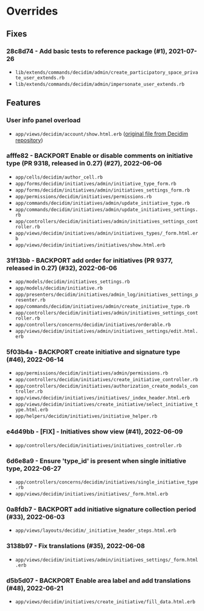 # Overrides
## Fixes

### 28c8d74 - Add basic tests to reference package (#1), 2021-07-26
* `lib/extends/commands/decidim/admin/create_participatory_space_private_user_extends.rb`
* `lib/extends/commands/decidim/admin/impersonate_user_extends.rb`

## Features
### User info panel overload
* `app/views/decidim/account/show.html.erb`
([original file from Decidim repository](https://github.com/decidim/decidim/blob/release/0.23-stable/decidim-core/app/views/decidim/account/show.html.erb))

### afffe82 - BACKPORT Enable or disable comments on initiative type (PR 9318, released in 0.27) (#27), 2022-06-06
* `app/cells/decidim/author_cell.rb`
* `app/forms/decidim/initiatives/admin/initiative_type_form.rb`
* `app/forms/decidim/initiatives/admin/initiatives_settings_form.rb`
* `app/permissions/decidim/initiatives/permissions.rb`
* `app/commands/decidim/initiatives/admin/update_initiative_type.rb`
* `app/commands/decidim/initiatives/admin/update_initiatives_settings.rb`
* `app/controllers/decidim/initiatives/admin/initiatives_settings_controller.rb`
* `app/views/decidim/initiatives/admin/initiatives_types/_form.html.erb`
* `app/views/decidim/initiatives/initiatives/show.html.erb`

### 31f13bb - BACKPORT add order for initiatives (PR 9377, released in 0.27) (#32), 2022-06-06
* `app/models/decidim/initiatives_settings.rb`
* `app/models/decidim/initiative.rb`
* `app/presenters/decidim/initiatives/admin_log/initiatives_settings_presenter.rb`
* `app/commands/decidim/initiatives/admin/create_initiative_type.rb`
* `app/controllers/decidim/initiatives/admin/initiatives_settings_controller.rb`
* `app/controllers/concerns/decidim/initiatives/orderable.rb`
* `app/views/decidim/initiatives/admin/initiatives_settings/edit.html.erb`

### 5f03b4a - BACKPORT create initiative and signature type (#46), 2022-06-14
* `app/permissions/decidim/initiatives/admin/permissions.rb`
* `app/controllers/decidim/initiatives/create_initiative_controller.rb`
* `app/controllers/decidim/initiatives/authorization_create_modals_controller.rb`
* `app/views/decidim/initiatives/initiatives/_index_header.html.erb`
* `app/views/decidim/initiatives/create_initiative/select_initiative_type.html.erb`
* `app/helpers/decidim/initiatives/initiative_helper.rb`

### e4d49bb - [FIX] - Initiatives show view (#41), 2022-06-09
* `app/controllers/decidim/initiatives/initiatives_controller.rb`

### 6d6e8a9 - Ensure 'type_id' is present when single initiative type, 2022-06-27
* `app/controllers/concerns/decidim/initiatives/single_initiative_type.rb`
* `app/views/decidim/initiatives/initiatives/_form.html.erb`

### 0a8fdb7 - BACKPORT add initiative signature collection period (#33), 2022-06-03
* `app/views/layouts/decidim/_initiative_header_steps.html.erb`

### 3138b97 - Fix translations (#35), 2022-06-08
* `app/views/decidim/initiatives/admin/initiatives_settings/_form.html.erb`

### d5b5d07 - BACKPORT Enable area label and add translations (#48), 2022-06-21
* `app/views/decidim/initiatives/create_initiative/fill_data.html.erb`
